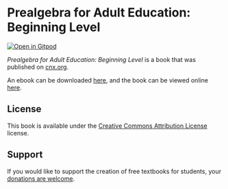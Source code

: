 # Prealgebra for Adult Education: Beginning Level

[![Open in Gitpod](https://gitpod.io/button/open-in-gitpod.svg)](https://gitpod.io/from-referrer/)

_Prealgebra for Adult Education: Beginning Level_ is a book that was published on [cnx.org](https://cnx.org/).

An ebook can be downloaded [here](https://github.com/cnx-user-books/cnxbook-prealgebra-for-adult-education-beginning-level/releases/latest), and the book can be viewed online [here](https://github.com/cnx-user-books/cnxbook-prealgebra-for-adult-education-beginning-level/releases/latest).

## License
This book is available under the [Creative Commons Attribution License](./LICENSE) license.

## Support
If you would like to support the creation of free textbooks for students, your [donations are welcome](https://riceconnect.rice.edu/donation/support-openstax-banner).
